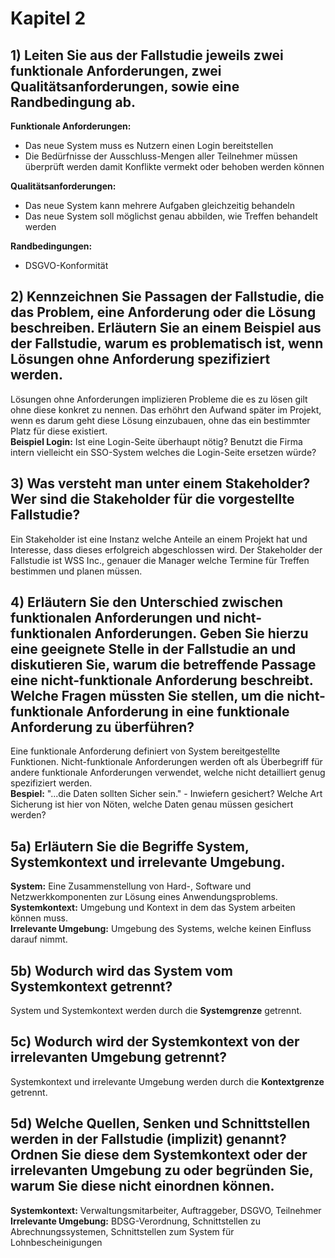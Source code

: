 # Kapitel 2  
## 1) Leiten Sie aus der Fallstudie jeweils zwei funktionale Anforderungen, zwei Qualitätsanforderungen, sowie eine Randbedingung ab.  
**Funktionale Anforderungen:**  
- Das neue System muss es Nutzern einen Login bereitstellen  
- Die Bedürfnisse der Ausschluss-Mengen aller Teilnehmer müssen überprüft werden damit Konflikte vermekt oder behoben werden können  

**Qualitätsanforderungen:**  
- Das neue System kann mehrere Aufgaben gleichzeitig behandeln  
- Das neue System soll möglichst genau abbilden, wie Treffen behandelt werden  

**Randbedingungen:**  
- DSGVO-Konformität  

## 2) Kennzeichnen Sie Passagen der Fallstudie, die das Problem, eine Anforderung oder die Lösung beschreiben. Erläutern Sie an einem Beispiel aus der Fallstudie, warum es problematisch ist, wenn Lösungen ohne Anforderung spezifiziert werden.  
Lösungen ohne Anforderungen implizieren Probleme die es zu lösen gilt ohne diese konkret zu nennen. Das erhöhrt den Aufwand später im Projekt, wenn es darum geht diese Lösung einzubauen, ohne das ein bestimmter Platz für diese existiert.  
**Beispiel Login:** Ist eine Login-Seite überhaupt nötig? Benutzt die Firma intern vielleicht ein SSO-System welches die Login-Seite ersetzen würde?  

## 3) Was versteht man unter einem Stakeholder? Wer sind die Stakeholder für die vorgestellte Fallstudie?  
Ein Stakeholder ist eine Instanz welche Anteile an einem Projekt hat und Interesse, dass dieses erfolgreich abgeschlossen wird. Der Stakeholder der Fallstudie ist WSS Inc., genauer die Manager welche Termine für Treffen bestimmen und planen müssen.  

## 4) Erläutern Sie den Unterschied zwischen funktionalen Anforderungen und nicht-funktionalen Anforderungen. Geben Sie hierzu eine geeignete Stelle in der Fallstudie an und diskutieren Sie, warum die betreffende Passage eine nicht-funktionale Anforderung beschreibt. Welche Fragen müssten Sie stellen, um die nicht-funktionale Anforderung in eine funktionale Anforderung zu überführen?  
Eine funktionale Anforderung definiert von System bereitgestellte Funktionen. Nicht-funktionale Anforderungen werden oft als Überbegriff für andere funktionale Anforderungen verwendet, welche nicht detailliert genug spezifiziert werden.  
**Bespiel:** "...die Daten sollten Sicher sein." - Inwiefern gesichert? Welche Art Sicherung ist hier von Nöten, welche Daten genau müssen gesichert werden?  

## 5a) Erläutern Sie die Begriffe System, Systemkontext und irrelevante Umgebung.  
**System:** Eine Zusammenstellung von Hard-, Software und Netzwerkkomponenten zur Lösung eines Anwendungsproblems.  
**Systemkontext:** Umgebung und Kontext in dem das System arbeiten können muss.  
**Irrelevante Umgebung:** Umgebung des Systems, welche keinen Einfluss darauf nimmt.    

## 5b) Wodurch wird das System vom Systemkontext getrennt?  
System und Systemkontext werden durch die **Systemgrenze** getrennt.  

## 5c) Wodurch wird der Systemkontext von der irrelevanten Umgebung getrennt?  
Systemkontext und irrelevante Umgebung werden durch die **Kontextgrenze** getrennt.

## 5d) Welche Quellen, Senken und Schnittstellen werden in der Fallstudie (implizit) genannt? Ordnen Sie diese dem Systemkontext oder der irrelevanten Umgebung zu oder begründen Sie, warum Sie diese nicht einordnen können.  
**Systemkontext:** Verwaltungsmitarbeiter, Auftraggeber, DSGVO, Teilnehmer  
**Irrelevante Umgebung:**  BDSG-Verordnung, Schnittstellen zu Abrechnungssystemen, Schnittstellen zum System für Lohnbescheinigungen